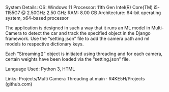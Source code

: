 System Details:
OS:  Windows 11
Processor: 11th Gen Intel(R) Core(TM) i5-1155G7 @ 2.50GHz   2.50 GHz
RAM: 8.00 GB
Architecture: 64-bit operating system, x64-based processor


The application is designed in such a way that it runs an ML model in Multi-Camera to detect the car and track the specified object in the Django framework. Use the “setting.json” file to add the camera path and ml models to respective dictionary keys.

Each “Streaming()” object is initiated using threading and for each camera, certain weights have been loaded via the “setting.json” file.






Language Used:
Python 3, HTML

Links:
Projects/Multi Camera Threading at main · R4KE5H/Projects (github.com)



